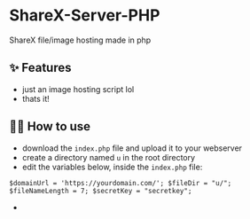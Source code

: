 # ShareX-Server-PHP
ShareX file/image hosting made in php

## ✨ Features

- just an image hosting script lol
- thats it!

## 💁‍♀️ How to use

- download the `index.php` file and upload it to your webserver
- create a directory named `u` in the root directory
- edit the variables below, inside the `index.php` file:

 `$domainUrl = 'https://yourdomain.com/';
 $fileDir = "u/";
 $fileNameLength = 7;
 $secretKey = "secretkey";`
 
 - 
